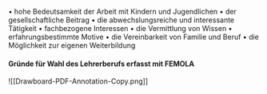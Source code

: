 • hohe Bedeutsamkeit der Arbeit mit Kindern und Jugendlichen 
• der gesellschaftliche Beitrag
• die abwechslungsreiche und interessante Tätigkeit 
• fachbezogene Interessen
• die Vermittlung von Wissen 
• erfahrungsbestimmte Motive
• die Vereinbarkeit von Familie und Beruf 
• die Möglichkeit zur eigenen Weiterbildung


#### Gründe für Wahl des Lehrerberufs erfasst mit FEMOLA
![[Drawboard-PDF-Annotation-Copy.png]]